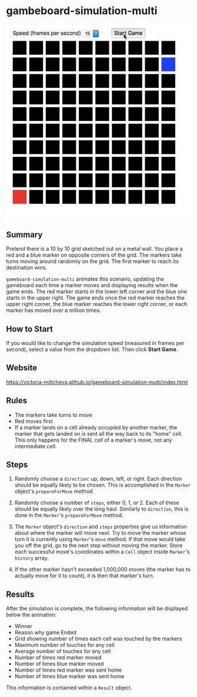 # gambeboard-simulation-multi

![Gameboard Sim Multi](/img/gameboard_multi.gif "Gameboard Sim Multi")

## Summary
Pretend there is a 10 by 10 grid sketched out on a metal wall. You place a red and a blue marker on opposite corners of the grid. The markers take turns moving around randomly on the grid. The first marker to reach its destination wins.

`gameboard-simulation-multi` animates this scenario, updating the gameboard each time a marker moves and displaying results when the game ends. The red marker starts in the lower left corner and the blue one starts in the upper right. The game ends once the red marker reaches the upper right corner, the blue marker reaches the lower right corner, or each marker has moved over a million times.

## How to Start
If you would like to change the simulation speed (measured in frames per second), select a value from the dropdown list. Then click **Start Game**.

## Website
https://victoria-miltcheva.github.io/gameboard-simulation-multi/index.html

## Rules
- The markers take turns to move
- Red moves first
- If a marker lands on a cell already occupied by another marker, the marker that gets landed on is sent all the way back to its "home" cell. This only happens for the FINAL cell of a marker's move, not any intermediate cell.

## Steps
1. Randomly choose a `direction`: up, down, left, or right. Each direction should be equally likely to be chosen. This is accomplished in the `Marker` object's `prepareForMove` method.

2. Randomly choose a number of `steps`, either 0, 1, or 2. Each of these should be equally likely over the long haul. Similarly to `direction`, this is done in the `Marker`'s `prepareForMove` method.

3. The `Marker` object's `direction` and `steps` properties give us information about where the marker will move next. 
Try to move the marker whose turn it is currently using `Marker`'s `move` method. If that move would take you off the grid, go to the next step without moving the marker. Store each successful move's coordinates within a `Cell` object inside `Marker`'s `history` array.

4. If the other marker hasn't exceeded 1,000,000 moves (the marker has to actually move for it to count), it is then that marker's turn.

## Results
After the simulation is complete, the following information will be displayed below the animation:

- Winner
- Reason why game Ended
- Grid showing number of times each cell was touched by the markers
- Maximum number of touches for any cell
- Average number of touches for any cell
- Number of times red marker moved
- Number of times blue marker moved
- Number of times red marker was sent home
- Number of times blue marker was sent home

This information is contained within a `Result` object.
